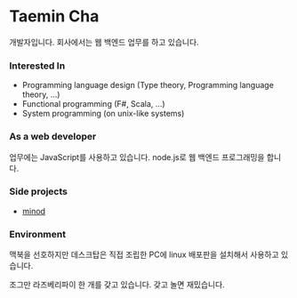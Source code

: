 # Taemin Cha

개발자입니다. 회사에서는 웹 백엔드 업무를 하고 있습니다.

### Interested In

- Programming language design (Type theory, Programming language theory, ...)
- Functional programming (F#, Scala, ...)
- System programming (on unix-like systems)

### As a web developer

업무에는 JavaScript를 사용하고 있습니다. node.js로 웹 백엔드 프로그래밍을 합니다.

### Side projects

- [minod](https://github.com/HubCodes/minod)

### Environment

맥북을 선호하지만 데스크탑은 직접 조립한 PC에 linux 배포판을 설치해서 사용하고 있습니다.

조그만 라즈베리파이 한 개를 갖고 있습니다. 갖고 놀면 재밌습니다.
